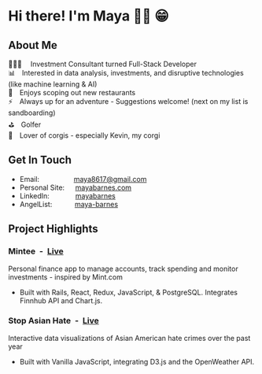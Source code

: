 # Hi there! I'm Maya 👋🏼 😁

## About Me
👩🏻‍💼&emsp;&nbsp;Investment Consultant turned Full-Stack Developer <br/>
📊&emsp;Interested in data analysis, investments, and disruptive technologies (like machine learning & AI) <br/>
🍣&emsp;Enjoys scoping out new restaurants <br/>
⚡️&emsp;Always up for an adventure - Suggestions welcome! (next on my list is sandboarding)<br/>
⛳️&emsp;Golfer <br/>
🐶&emsp;Lover of corgis - especially Kevin, my corgi <br/>

## Get In Touch

* Email:&emsp;&emsp;&emsp;&emsp;&emsp;maya8617@gmail.com
* Personal Site: &emsp;&nbsp;[mayabarnes.com](https://mayabarnes.com/)
* LinkedIn: &emsp;&emsp;&ensp;&ensp;&ensp;[mayabarnes](https://www.linkedin.com/in/mayabarnes/)
* AngelList: &emsp;&emsp;&emsp;[maya-barnes](https://angel.co/u/maya-barnes)

## Project Highlights
### Mintee&ensp;-&ensp;[Live](https://mintee.herokuapp.com/)
Personal finance app to manage accounts, track spending and monitor investments - inspired by Mint.com 
* Built with Rails, React, Redux, JavaScript, & PostgreSQL. Integrates Finnhub API and Chart.js.

### Stop Asian Hate&ensp;-&ensp;[Live](https://stop-asian-hate.herokuapp.com/)
Interactive data visualizations of Asian American hate crimes over the past year
* Built with Vanilla JavaScript, integrating D3.js and the OpenWeather API.

<!-- * Email:&emsp;maya8617@gmail.com
* [Personal Site](https://mayabarnes.com/)
* [LinkedIn](https://www.linkedin.com/in/mayabarnes/)
* [AngelList](https://angel.co/u/maya-barnes)  -->

<!--
**mayagbarnes/mayagbarnes** is a ✨ _special_ ✨ repository because its `README.md` (this file) appears on your GitHub profile.

Here are some ideas to get you started:

- 🔭 I’m currently working on ...
- 🌱 I’m currently learning ...
- 👯 I’m looking to collaborate on ...
- 🤔 I’m looking for help with ...
- 💬 Ask me about ...
- 📫 How to reach me: ...
- 😄 Pronouns: ...
- ⚡ Fun fact: ...


## Projects
### Mintee 
Personal Finance App to manage accounts, track spending and monitor investments - inspired by Mint.com &emsp;&nbsp;[Check It Out](https://mintee.herokuapp.com/)
* Built with Rails, React, Redux, JavaScript, & PostgreSQL. Integrates Finnhub API and Chart.js.

### Stop Asian Hate
&emsp;&nbsp;[Check It Out](https://stop-asian-hate.herokuapp.com/)
* Interactive data visualizations of Asian American hate crimes over the past year.
* Built with Vanilla JavaScript, integrating D3.js and the OpenWeather API.

### BudgetHack$ 
&emsp;&nbsp;[Check It Out](https://budgethacks.herokuapp.com/)
* Single-page app where users create a budget, manage spending, and earn points towards rewards.
* Built with React, Redux, Express, Node, and MongoDB. Integrates Chart.js.

-->

